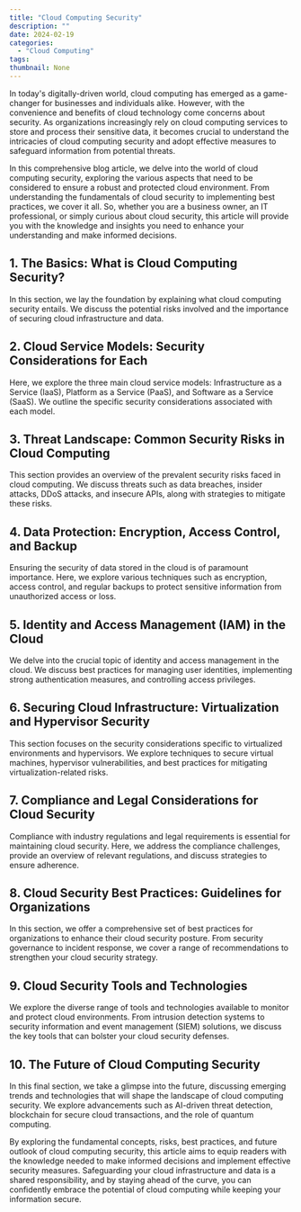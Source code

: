 ```yaml
---
title: "Cloud Computing Security"
description: ""
date: 2024-02-19
categories:
  - "Cloud Computing"
tags:
thumbnail: None
---
```


<p>In today's digitally-driven world, cloud computing has emerged as a game-changer for businesses and individuals alike. However, with the convenience and benefits of cloud technology come concerns about security. As organizations increasingly rely on cloud computing services to store and process their sensitive data, it becomes crucial to understand the intricacies of cloud computing security and adopt effective measures to safeguard information from potential threats.</p>

<p>In this comprehensive blog article, we delve into the world of cloud computing security, exploring the various aspects that need to be considered to ensure a robust and protected cloud environment. From understanding the fundamentals of cloud security to implementing best practices, we cover it all. So, whether you are a business owner, an IT professional, or simply curious about cloud security, this article will provide you with the knowledge and insights you need to enhance your understanding and make informed decisions.</p>

<h2>1. The Basics: What is Cloud Computing Security?</h2>
<p>In this section, we lay the foundation by explaining what cloud computing security entails. We discuss the potential risks involved and the importance of securing cloud infrastructure and data.</p>

<h2>2. Cloud Service Models: Security Considerations for Each</h2>
<p>Here, we explore the three main cloud service models: Infrastructure as a Service (IaaS), Platform as a Service (PaaS), and Software as a Service (SaaS). We outline the specific security considerations associated with each model.</p>

<h2>3. Threat Landscape: Common Security Risks in Cloud Computing</h2>
<p>This section provides an overview of the prevalent security risks faced in cloud computing. We discuss threats such as data breaches, insider attacks, DDoS attacks, and insecure APIs, along with strategies to mitigate these risks.</p>

<h2>4. Data Protection: Encryption, Access Control, and Backup</h2>
<p>Ensuring the security of data stored in the cloud is of paramount importance. Here, we explore various techniques such as encryption, access control, and regular backups to protect sensitive information from unauthorized access or loss.</p>

<h2>5. Identity and Access Management (IAM) in the Cloud</h2>
<p>We delve into the crucial topic of identity and access management in the cloud. We discuss best practices for managing user identities, implementing strong authentication measures, and controlling access privileges.</p>

<h2>6. Securing Cloud Infrastructure: Virtualization and Hypervisor Security</h2>
<p>This section focuses on the security considerations specific to virtualized environments and hypervisors. We explore techniques to secure virtual machines, hypervisor vulnerabilities, and best practices for mitigating virtualization-related risks.</p>

<h2>7. Compliance and Legal Considerations for Cloud Security</h2>
<p>Compliance with industry regulations and legal requirements is essential for maintaining cloud security. Here, we address the compliance challenges, provide an overview of relevant regulations, and discuss strategies to ensure adherence.</p>

<h2>8. Cloud Security Best Practices: Guidelines for Organizations</h2>
<p>In this section, we offer a comprehensive set of best practices for organizations to enhance their cloud security posture. From security governance to incident response, we cover a range of recommendations to strengthen your cloud security strategy.</p>

<h2>9. Cloud Security Tools and Technologies</h2>
<p>We explore the diverse range of tools and technologies available to monitor and protect cloud environments. From intrusion detection systems to security information and event management (SIEM) solutions, we discuss the key tools that can bolster your cloud security defenses.</p>

<h2>10. The Future of Cloud Computing Security</h2>
<p>In this final section, we take a glimpse into the future, discussing emerging trends and technologies that will shape the landscape of cloud computing security. We explore advancements such as AI-driven threat detection, blockchain for secure cloud transactions, and the role of quantum computing.</p>

<p>By exploring the fundamental concepts, risks, best practices, and future outlook of cloud computing security, this article aims to equip readers with the knowledge needed to make informed decisions and implement effective security measures. Safeguarding your cloud infrastructure and data is a shared responsibility, and by staying ahead of the curve, you can confidently embrace the potential of cloud computing while keeping your information secure.</p>
